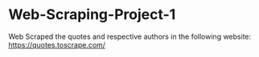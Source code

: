 # Web-Scraping-Project-1
Web Scraped the quotes and respective authors in the following website: https://quotes.toscrape.com/ 
